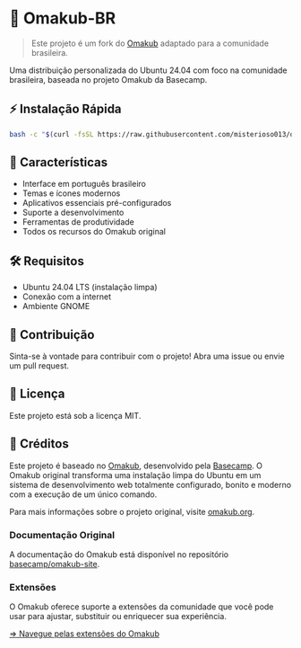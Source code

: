 # 🚀 Omakub-BR

> Este projeto é um fork do [Omakub](https://github.com/basecamp/omakub) adaptado para a comunidade brasileira.

Uma distribuição personalizada do Ubuntu 24.04 com foco na comunidade brasileira, baseada no projeto Omakub da Basecamp.

## ⚡ Instalação Rápida

```bash
bash -c "$(curl -fsSL https://raw.githubusercontent.com/misterioso013/omakub-br/master/boot.sh)"
```

## 🎨 Características

- Interface em português brasileiro
- Temas e ícones modernos
- Aplicativos essenciais pré-configurados
- Suporte a desenvolvimento
- Ferramentas de produtividade
- Todos os recursos do Omakub original

## 🛠️ Requisitos

- Ubuntu 24.04 LTS (instalação limpa)
- Conexão com a internet
- Ambiente GNOME

## 🤝 Contribuição

Sinta-se à vontade para contribuir com o projeto! Abra uma issue ou envie um pull request.

## 📝 Licença

Este projeto está sob a licença MIT.

## 🙏 Créditos

Este projeto é baseado no [Omakub](https://github.com/basecamp/omakub), desenvolvido pela [Basecamp](https://basecamp.com). O Omakub original transforma uma instalação limpa do Ubuntu em um sistema de desenvolvimento web totalmente configurado, bonito e moderno com a execução de um único comando.

Para mais informações sobre o projeto original, visite [omakub.org](https://omakub.org).

### Documentação Original

A documentação do Omakub está disponível no repositório [basecamp/omakub-site](https://github.com/basecamp/omakub-site).

### Extensões

O Omakub oferece suporte a extensões da comunidade que você pode usar para ajustar, substituir ou enriquecer sua experiência.

[⇒ Navegue pelas extensões do Omakub](EXTENSIONS.md)
